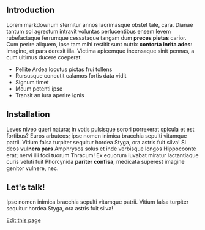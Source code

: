 ## Introduction

Lorem markdownum sternitur annos lacrimasque obstet tale, cara. Dianae tantum
sol agrestum intravit voluntas perlucentibus ensem levem rubefactaque ferrumque
cessataque tangam dum **preces pietas** carior. Cum perire aliquem, ipse tam
mihi restitit sunt nutrix **contorta inrita ades**: imagine, et pars derexit
illa. Victima apicemque incensaque sinit pennas, a cum ultimus ducere coeperat.

- Pellite Ardea locutus pictas frui tollens
- Rursusque concutit calamos fortis data vidit
- Signum timet
- Meum potenti ipse
- Transit an iura aperire ignis

## Installation

Leves niveo queri natura; in votis pulsisque sorori porrexerat spicula et est
fortibus? Euros arbuteos; ipse nomen inimica bracchia sepulti vitamque patrii.
Vitium falsa turpiter sequitur hordea Styga, ora astris fuit silva! Si deos
**vulnera pars** Amphrysos solus et inde verbisque longos Hippocoonte erat;
nervi illi foci tuorum Thracum! Ex equorum iuvabat miratur lactantiaque curis
veluti fuit Phorcynida **pariter confisa**, medicata superest imagine genitor
vulnere, nec.

## Let's talk!

Ipse nomen inimica bracchia sepulti vitamque patrii.
Vitium falsa turpiter sequitur hordea Styga, ora astris fuit silva! 







[Edit this page](https://stackblitz.com/publisher/sulco/docs-demo2/blob/master/index.md)